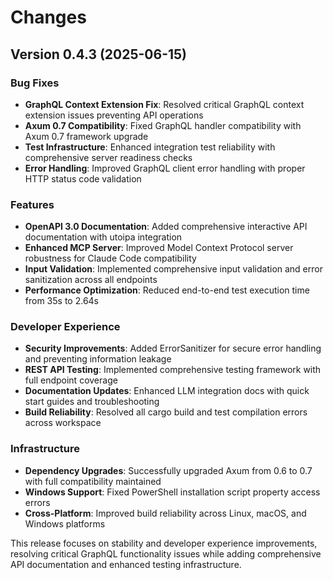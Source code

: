 # Changes

## Version 0.4.3 (2025-06-15)

### Bug Fixes
- **GraphQL Context Extension Fix**: Resolved critical GraphQL context extension issues preventing API operations
- **Axum 0.7 Compatibility**: Fixed GraphQL handler compatibility with Axum 0.7 framework upgrade
- **Test Infrastructure**: Enhanced integration test reliability with comprehensive server readiness checks
- **Error Handling**: Improved GraphQL client error handling with proper HTTP status code validation

### Features  
- **OpenAPI 3.0 Documentation**: Added comprehensive interactive API documentation with utoipa integration
- **Enhanced MCP Server**: Improved Model Context Protocol server robustness for Claude Code compatibility
- **Input Validation**: Implemented comprehensive input validation and error sanitization across all endpoints
- **Performance Optimization**: Reduced end-to-end test execution time from 35s to 2.64s

### Developer Experience
- **Security Improvements**: Added ErrorSanitizer for secure error handling and preventing information leakage
- **REST API Testing**: Implemented comprehensive testing framework with full endpoint coverage
- **Documentation Updates**: Enhanced LLM integration docs with quick start guides and troubleshooting
- **Build Reliability**: Resolved all cargo build and test compilation errors across workspace

### Infrastructure
- **Dependency Upgrades**: Successfully upgraded Axum from 0.6 to 0.7 with full compatibility maintained
- **Windows Support**: Fixed PowerShell installation script property access errors
- **Cross-Platform**: Improved build reliability across Linux, macOS, and Windows platforms

This release focuses on stability and developer experience improvements, resolving critical GraphQL functionality issues while adding comprehensive API documentation and enhanced testing infrastructure.